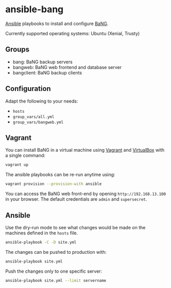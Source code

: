 ansible-bang
============

[Ansible](https://www.ansible.com) playbooks to install and configure [BaNG](https://github.com/patschbo/BaNG).

Currently supported operating systems: Ubuntu (Xenial, Trusty)

Groups
------

  * bang: BaNG backup servers
  * bangweb: BaNG web frontend and database server
  * bangclient: BaNG backup clients

Configuration
-------------

Adapt the following to your needs:

  * `hosts`
  * `group_vars/all.yml`
  * `group_vars/bangweb.yml`

Vagrant
-------

You can install BaNG in a virtual machine using [Vagrant](https://www.vagrantup.com) and [VirtualBox](https://www.virtualbox.org) with a single command:

```sh
vagrant up
```

The ansible playbooks can be re-run anytime using:

```sh
vagrant provision --provision-with ansible
```

You can access the BaNG web front-end by opening `http://192.168.13.100` in your browser. The default credentials are `admin` and `supersecret`.

Ansible
-------

Use the dry-run mode to see what changes would be made on the machines defined in the `hosts` file.

```sh
ansible-playbook -C -D site.yml
```

The changes can be pushed to production with:

```sh
ansible-playbook site.yml
```

Push the changes only to one specific server:

```sh
ansible-playbook site.yml --limit servername
```
